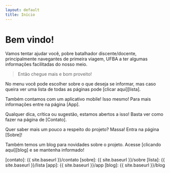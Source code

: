 ```yaml
---
layout: default
title: Início
---
```


# Bem vindo!

Vamos tentar ajudar você, pobre batalhador discente/docente, principalmente navegantes de primeira viagem, UFBA a ter algumas informações facilitadas do nosso meio.

> Então chegue mais e bom proveito!

No menu você pode escolher sobre o que deseja se informar, mas caso queira ver uma lista de todas as páginas pode [clicar aqui][lista].

Também contamos com um aplicativo mobile! Isso mesmo! Para mais informações entre na página [App].

Qualquer dica, crítica ou sugestão, estamos abertos a isso! Basta ver como fazer na página de [Contato].

Quer saber mais um pouco a respeito do projeto? Massa! Entra na página [Sobre]!

Também temos um blog para novidades sobre o projeto. Acesse [clicando aqui][blog] e se mantenha informado!

[contato]: {{ site.baseurl }}/contato
[sobre]: {{ site.baseurl }}/sobre
[lista]: {{ site.baseurl }}/lista
[app]: {{ site.baseurl }}/app
[blog]: {{ site.baseurl }}/blog
